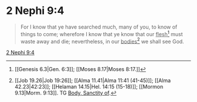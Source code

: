 # 2 Nephi 9:4

> For I know that ye have searched much, many of you, to know of things to come; wherefore I know that ye know that our <u>flesh</u>[^a] must waste away and die; nevertheless, in our <u>bodies</u>[^b] we shall see God.

[2 Nephi 9:4](https://www.churchofjesuschrist.org/study/scriptures/bofm/2-ne/9?lang=eng&id=p4#p4)


[^a]: [[Genesis 6.3|Gen. 6:3]]; [[Moses 8.17|Moses 8:17.]]
[^b]: [[Job 19.26|Job 19:26]]; [[Alma 11.41|Alma 11:41 (41-45)]]; [[Alma 42.23|42:23]]; [[Helaman 14.15|Hel. 14:15 (15-18)]]; [[Mormon 9.13|Morm. 9:13]]. TG [Body, Sanctity of](https://www.churchofjesuschrist.org/study/scriptures/tg/body-sanctity-of?lang=eng).
